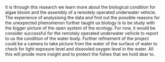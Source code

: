 It is through this research we learn more about the biological condition for algae bloom and the assembly of a remotely operated underwater vehicle. The experience of analysising the data and find out the 
possible reasons for the unexpected phenomenon further taught us biology is to be study with the bigger picture of the open system of the ecology. For now, it would be consider successful for the remotely
operated underwater vehicle to report to us the condition of the water body. Further refinement of the project could be a camera to take picture from the water of the surface of water to check for light
exposure level and dissovled oxygen level in the water. All this will proide more insight and to protect the fishes that we hold dear to.
